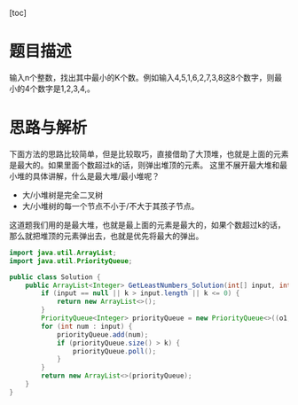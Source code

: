 [toc]
# 题目描述
输入n个整数，找出其中最小的K个数。例如输入4,5,1,6,2,7,3,8这8个数字，则最小的4个数字是1,2,3,4,。

# 思路与解析
下面方法的思路比较简单，但是比较取巧，直接借助了大顶堆，也就是上面的元素是最大的。如果里面个数超过k的话，则弹出堆顶的元素。
这里不展开最大堆和最小堆的具体讲解，什么是最大堆/最小堆呢？
- 大/小堆树是完全二叉树
- 大/小堆树的每一个节点不小于/不大于其孩子节点。

这道题我们用的是最大堆，也就是最上面的元素是最大的，如果个数超过k的话，那么就把堆顶的元素弹出去，也就是优先将最大的弹出。

```java
import java.util.ArrayList;
import java.util.PriorityQueue;

public class Solution {
    public ArrayList<Integer> GetLeastNumbers_Solution(int[] input, int k) {
        if (input == null || k > input.length || k <= 0) {
            return new ArrayList<>();
        }
        PriorityQueue<Integer> priorityQueue = new PriorityQueue<>((o1, o2) -> o2 - o1);
        for (int num : input) {
            priorityQueue.add(num);
            if (priorityQueue.size() > k) {
                priorityQueue.poll();
            }
        }
        return new ArrayList<>(priorityQueue);
    }
}
```
